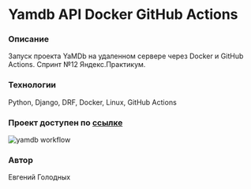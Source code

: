 # Yamdb API Docker GitHub Actions
### Описание
Запуск проекта YaMDb на удаленном сервере через Docker и GitHub Actions. Cпринт №12 Яндекс.Практикум.
### Технологии
Python, Django, DRF, Docker, Linux, GitHub Actions

### Проект доступен по [ссылке](158.160.102.3)

![yamdb workflow](https://github.com/Evgeniy-Golodnykh/yamdb_final/actions/workflows/yamdb_workflow.yml/badge.svg)

### Автор
Евгений Голодных
